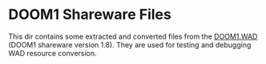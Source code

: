DOOM1 Shareware Files
=====================

This dir contains some extracted and converted files from the
[DOOM1.WAD](../DOOM1.WAD) (DOOM1 shareware version 1.8).
They are used for testing and debugging WAD resource conversion.
